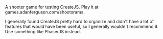 A shooter game for testing CreateJS. Play it at games.adanferguson.com/shootorama.

I generally found CreateJS pretty hard to organize and didn't have a lot of features that would have been useful, so I generally wouldn't recommend it. Use something like PhaserJS instead.
